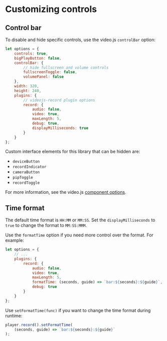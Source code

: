 # Customizing controls

## Control bar

To disable and hide specific controls, use the video.js `controlBar`
option:

```javascript
let options = {
    controls: true,
    bigPlayButton: false,
    controlBar: {
        // hide fullscreen and volume controls
        fullscreenToggle: false,
        volumePanel: false
    },
    width: 320,
    height: 240,
    plugins: {
        // videojs-record plugin options
        record: {
            audio: false,
            video: true,
            maxLength: 5,
            debug: true,
            displayMilliseconds: true
        }
    }
};
```

Custom interface elements for this library that can be hidden are:

- `deviceButton`
- `recordIndicator`
- `cameraButton`
- `pipToggle`
- `recordToggle`

For more information, see the video.js [component options](https://github.com/videojs/video.js/blob/master/docs/guides/options.md#component-options).


## Time format

The default time format is `HH:MM` or `MM:SS`. Set the `displayMilliseconds` to `true` to change
the format to `MM:SS:MMM`.

Use the `formatTime` option if you need more control over the format. For example:

```javascript
let options = {
    // ...
    plugins: {
        record: {
            audio: false,
            video: true,
            maxLength: 5,
            formatTime: (seconds, guide) => `bar:${seconds}:${guide}`,
            debug: true
        }
    }
};
```

Use `setFormatTime(func)` if you want to change the time format during runtime:

```javascript
player.record().setFormatTime(
    (seconds, guide) => `bar:${seconds}:${guide}`
);
```
